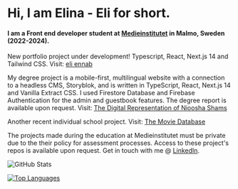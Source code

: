 # Hi, I am Elina - Eli for short.
#### I am a Front end developer student at <a href="https://medieinstitutet.se/utbildningar/front-end-developer/" target="_blank">Medieinstitutet</a> in Malmo, Sweden (2022-2024).

New portfolio project under development! Typescript, React, Next.js 14 and Tailwind CSS. Visit: <a href="https://eli-ennab.vercel.app/" target="_blank">eli ennab</a>

My degree project is a mobile-first, multilingual website with a connection to a headless CMS, Storyblok, and is written in TypeScript, React, Next.js 14 and Vanilla Extract CSS. I used Firestore Database and Firebase Authentication for the admin and guestbook features. The degree report is available upon request. Visit:
<a href="https://fed22m-exjobb-eli-ennab.vercel.app/" target="_blank">The Digital Representation of Nioosha Shams</a>

Another recent individual school project. Visit:
<a href="https://damoviedatabase.netlify.app/" target="_blank">The Movie Database</a>

The projects made during the education at Medieinstitutet must be private due to the their policy for assessment processes. Access to these project's repos is available upon request.
Get in touch with me @ <a href="https://www.linkedin.com/in/elina-ennab-13ba57249/?originalSubdomain=se" target="_blank">LinkedIn</a>.

![GitHub Stats](https://github-readme-stats.vercel.app/api?username=eli-ennab&theme=nord)

[![Top Languages](https://github-readme-stats.vercel.app/api/top-langs/?username=eli-ennab&theme=nord&hide_progress=true)](https://github.com/eli-ennab/github-readme-stats)
